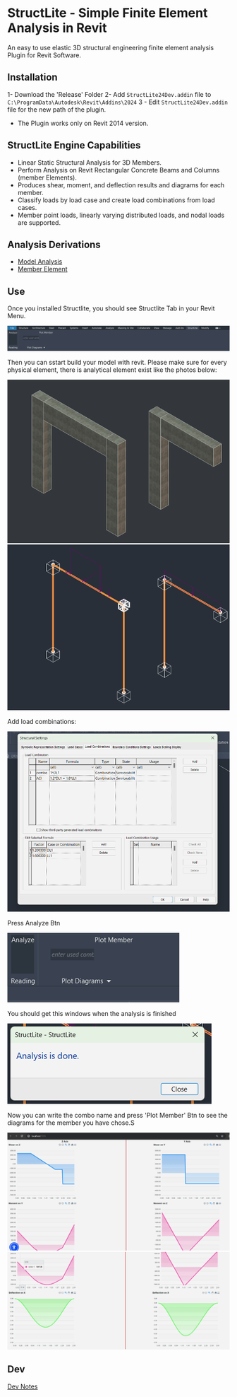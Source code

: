 # StructLite - Simple Finite Element Analysis in Revit
An easy to use elastic 3D structural engineering finite element analysis Plugin for Revit Software.
## Installation
1- Download the 'Release' Folder
2- Add `StructLite24Dev.addin` file to `C:\ProgramData\Autodesk\Revit\Addins\2024`
3 - Edit `StructLite24Dev.addin` file for the new path of the plugin.
* The Plugin works only on Revit 2014 version.

## StructLite Engine Capabilities
* Linear Static Structural Analysis for 3D Members.
* Perform Analysis on Revit Rectangular Concrete Beams and Columns (member Elements).
* Produces shear, moment, and deflection results and diagrams for each member.
* Classify loads by load case and create load combinations from load cases.
* Member point loads, linearly varying distributed loads, and nodal loads are supported.

## Analysis Derivations
* [Model Analysis](docs/ModelAnalysis.md)
* [Member Element](docs/MemberElement.md)

## Use
Once you installed Structlite, you should see Structlite Tab in your Revit Menu.

![alt text](docs/images/tab.png)

Then you can sstart build your model with revit.
Please make sure for every physical element, there is analytical element exist like the photos below:

![alt text](docs/images/phyElems.png)
![alt text](docs/images/AnaElems.png)

Add load combinations:

![alt text](docs/images/LoadCombos.png)

Press Analyze Btn

![alt text](docs/images/AnaBtn.png)

You should get this windows when the analysis is finished

![alt text](docs/images/AnaDone.png)

Now you can write the combo name and press 'Plot Member' Btn to see the diagrams for the member you have chose.S

![alt text](docs/images/diagrams1.png)
![alt text](docs/images/diagrams2.png)
## Dev
[Dev Notes](docs/Dev.md)